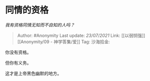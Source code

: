 # 同情的资格
*我有资格同情无知而不自知的人吗？*

> Author: #Anonymity
> Last update: *23/07/2021*
> Link: [[以弱悯强]] [[Anonymity/09 - 神学答集/爱]]
> Tag:
> 沙海拾金:

你没有资格。

但你有义务。

这才是上帝黑色幽默的地方。
